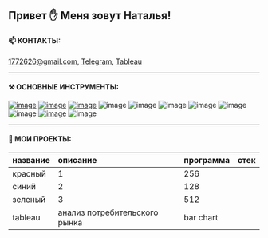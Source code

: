 ## Привет ✋ Меня зовут Наталья!


#### 📫 КОНТАКТЫ: 
[1772626@gmail.com](https://mail.google.com/mail/u/0/?fs=1&tf=cm&source=mailto&to=1772626@gmail.com), 
[Telegram](<https://t.me/Lanfrena>), 
[Tableau](<https://public.tableau.com/app/profile/natalia.shishkova/vizzes>)

---
#### ⚒️ ОСНОВНЫЕ ИНСТРУМЕНТЫ:
[![image](https://camo.githubusercontent.com/def6ad2b823eaa2913f46e46598441343f4863ca2d12044bd0fa76628f28643c/68747470733a2f2f696d672e736869656c64732e696f2f62616467652f707974686f6e2d77686974653f7374796c653d666f722d7468652d6261646765266c6f676f3d707974686f6e)](https://www.python.org/)
[![image](https://camo.githubusercontent.com/da027079ccf94fa4b4944c31991d83a6d205d17b78b35f5df74b73de6a2332fe/68747470733a2f2f696d672e736869656c64732e696f2f62616467652f70616e6461732d77686974653f6c6f676f3d70616e646173266c6f676f436f6c6f723d626c7565267374796c653d666f722d7468652d6261646765)](https://pandas.pydata.org/docs/reference/index.html)
[![image](https://camo.githubusercontent.com/20a27700804acdabda6c74063b7b61a37ccb0af10fc412fd229c006ff397478d/68747470733a2f2f696d672e736869656c64732e696f2f62616467652f6e756d70792d77686974653f6c6f676f3d6e756d7079266c6f676f436f6c6f723d626c7565267374796c653d666f722d7468652d6261646765)](https://numpy.org/doc/stable/reference/index.html)
![image](https://camo.githubusercontent.com/a76a48a328b89ebc4db82a502ab657c38a0c07313f12dd0ab08baec4604e227a/68747470733a2f2f696d672e736869656c64732e696f2f62616467652f706c6f746c792d77686974653f6c6f676f3d706c6f746c79266c6f676f436f6c6f723d626c7565267374796c653d666f722d7468652d6261646765)
![image](https://camo.githubusercontent.com/eee9c47e8dc03d6f5872e9b3284838079d7a8286f12b86e86cc49f88ba6381f4/68747470733a2f2f696d672e736869656c64732e696f2f62616467652f73636970792d77686974653f7374796c653d666f722d7468652d6261646765266c6f676f3d7363697079)
![image](https://camo.githubusercontent.com/3b9ae053744a32addd283793b477ad56814974dadde81bc2213ec94627701e6e/68747470733a2f2f696d672e736869656c64732e696f2f62616467652f636c69636b686f7573652d77686974653f7374796c653d666f722d7468652d6261646765266c6f676f3d636c69636b686f757365)
![image](https://camo.githubusercontent.com/1c96e70ba026d1b74fe448d28b60991c2c72de647c3cd83cf3694f658e1e97de/68747470733a2f2f696d672e736869656c64732e696f2f62616467652f7265646173682d77686974653f7374796c653d666f722d7468652d6261646765266c6f676f3d726564617368)
![image](https://camo.githubusercontent.com/e36a29ae778d42a7a6ffadc07a72e97a26c90390a9758da8629bbecfe216b8fc/68747470733a2f2f696d672e736869656c64732e696f2f62616467652f6d7973716c2d77686974653f7374796c653d666f722d7468652d6261646765266c6f676f3d6d7973716c)
![image](https://camo.githubusercontent.com/0d8dbb62597e47ae8d5169b3d0cf42d0fc78b9bf7a71e59af42a6cb63fe960fd/68747470733a2f2f696d672e736869656c64732e696f2f62616467652f74616269782d77686974653f7374796c653d666f722d7468652d6261646765266c6f676f3d7461626978)
[![image](https://camo.githubusercontent.com/96f87f1684e25dec23e8bbee2ea4f027a504512e0980bd95519483db9ce265e3/68747470733a2f2f696d672e736869656c64732e696f2f62616467652f7461626c6561752d77686974653f7374796c653d666f722d7468652d6261646765266c6f676f3d7461626c656175)](https://public.tableau.com/app/profile/natalia.shishkova/vizzes)
![image](https://camo.githubusercontent.com/6790b0d6b6bd74f8399fd49256ac87cfdd61b2cd9db3dafe2a96964f0a7c8569/68747470733a2f2f696d672e736869656c64732e696f2f62616467652f6769746c61622d77686974653f7374796c653d666f722d7468652d6261646765266c6f676f3d6769746c6162)

---

#### 📝 МОИ ПРОЕКТЫ:
| название     | описание  | программа| стек 
:----|:-----------|:------|:------------
|красный | 1| 256
|синий  | 2  | 128
|зеленый | 3 | 512
| tableau| анализ потребительского рынка | bar chart


